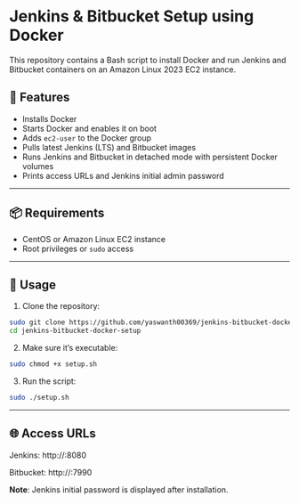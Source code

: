 # Jenkins & Bitbucket Setup using Docker

This repository contains a Bash script to install Docker and run Jenkins and Bitbucket containers on an Amazon Linux 2023 EC2 instance.

## 🚀 Features

- Installs Docker
- Starts Docker and enables it on boot
- Adds `ec2-user` to the Docker group
- Pulls latest Jenkins (LTS) and Bitbucket images
- Runs Jenkins and Bitbucket in detached mode with persistent Docker volumes
- Prints access URLs and Jenkins initial admin password

---

## 📦 Requirements

- CentOS or Amazon Linux EC2 instance
- Root privileges or `sudo` access

---

## 🔧 Usage

1. Clone the repository:

```bash
sudo git clone https://github.com/yaswanth00369/jenkins-bitbucket-docker-setup.git
cd jenkins-bitbucket-docker-setup
```

2. Make sure it’s executable:

```bash
sudo chmod +x setup.sh
```

3. Run the script:

```bash
sudo ./setup.sh
```
---

## 🌐 Access URLs

Jenkins: http://<EC2-PUBLIC-IP>:8080

Bitbucket: http://<EC2-PUBLIC-IP>:7990

**Note**: Jenkins initial password is displayed after installation.
